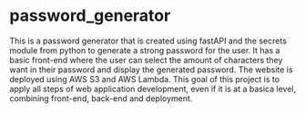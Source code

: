 # password_generator
This is a password generator that is created using fastAPI and the secrets module from python to generate a strong password for the user. It has a basic front-end where the user can select the amount of characters they want in their password and display the generated password. The website is deployed using AWS S3 and AWS Lambda. This goal of this project is to apply all steps of web application development, even if it is at a basica level, combining front-end, back-end and deployment.
